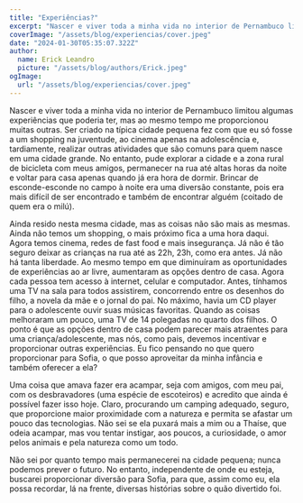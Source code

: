 ```yaml
---
title: "Experiências?"
excerpt: "Nascer e viver toda a minha vida no interior de Pernambuco limitou algumas experiências que poderia ter, mas ao mesmo tempo me proporcionou muitas outras. Ser criado na típica cidade pequena fez com que eu só fosse a um shopping na juventude, ao cinema apenas na adolescência e, tardiamente, realizar outras atividades que são comuns para quem nasce em uma cidade grande."
coverImage: "/assets/blog/experiencias/cover.jpeg"
date: "2024-01-30T05:35:07.322Z"
author:
  name: Erick Leandro
  picture: "/assets/blog/authors/Erick.jpeg"
ogImage:
  url: "/assets/blog/experiencias/cover.jpeg"
---
```


Nascer e viver toda a minha vida no interior de Pernambuco limitou algumas experiências que poderia ter, mas ao mesmo tempo me proporcionou muitas outras. Ser criado na típica cidade pequena fez com que eu só fosse a um shopping na juventude, ao cinema apenas na adolescência e, tardiamente, realizar outras atividades que são comuns para quem nasce em uma cidade grande. No entanto, pude explorar a cidade e a zona rural de bicicleta com meus amigos, permanecer na rua até altas horas da noite e voltar para casa apenas quando já era hora de dormir. Brincar de esconde-esconde no campo à noite era uma diversão constante, pois era mais difícil de ser encontrado e também de encontrar alguém (coitado de quem era o milú).

Ainda resido nesta mesma cidade, mas as coisas não são mais as mesmas. Ainda não temos um shopping, o mais próximo fica a uma hora daqui. Agora temos cinema, redes de fast food e mais insegurança. Já não é tão seguro deixar as crianças na rua até as 22h, 23h, como era antes. Já não há tanta liberdade. Ao mesmo tempo em que diminuíram as oportunidades de experiências ao ar livre, aumentaram as opções dentro de casa. Agora cada pessoa tem acesso à internet, celular e computador. Antes, tínhamos uma TV na sala para todos assistirem, concorrendo entre os desenhos do filho, a novela da mãe e o jornal do pai. No máximo, havia um CD player para o adolescente ouvir suas músicas favoritas. Quando as coisas melhoraram um pouco, uma TV de 14 polegadas no quarto dos filhos. O ponto é que as opções dentro de casa podem parecer mais atraentes para uma criança/adolescente, mas nós, como pais, devemos incentivar e proporcionar outras experiências. Eu fico pensando no que quero proporcionar para Sofia, o que posso aproveitar da minha infância e também oferecer a ela?

Uma coisa que amava fazer era acampar, seja com amigos, com meu pai, com os desbravadores (uma espécie de escoteiros) e acredito que ainda é possível fazer isso hoje. Claro, procurando um camping adequado, seguro, que proporcione maior proximidade com a natureza e permita se afastar um pouco das tecnologias. Não sei se ela puxará mais a mim ou a Thaíse, que odeia acampar, mas vou tentar instigar, aos poucos, a curiosidade, o amor pelos animais e pela natureza como um todo.

Não sei por quanto tempo mais permanecerei na cidade pequena; nunca podemos prever o futuro. No entanto, independente de onde eu esteja, buscarei proporcionar diversão para Sofia, para que, assim como eu, ela possa recordar, lá na frente, diversas histórias sobre o quão divertido foi.
